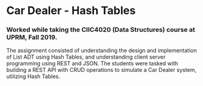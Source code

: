# Car Dealer - Hash Tables
### Worked while taking the CIIC4020 (Data Structures) course at UPRM, Fall 2019.

The assignment consisted of understanding the design and implementation of List ADT using Hash Tables, and understanding client server programming using REST and JSON. The students were tasked with building a REST API with CRUD operations to simulate a Car Dealer system, utilizing Hash Tables.
